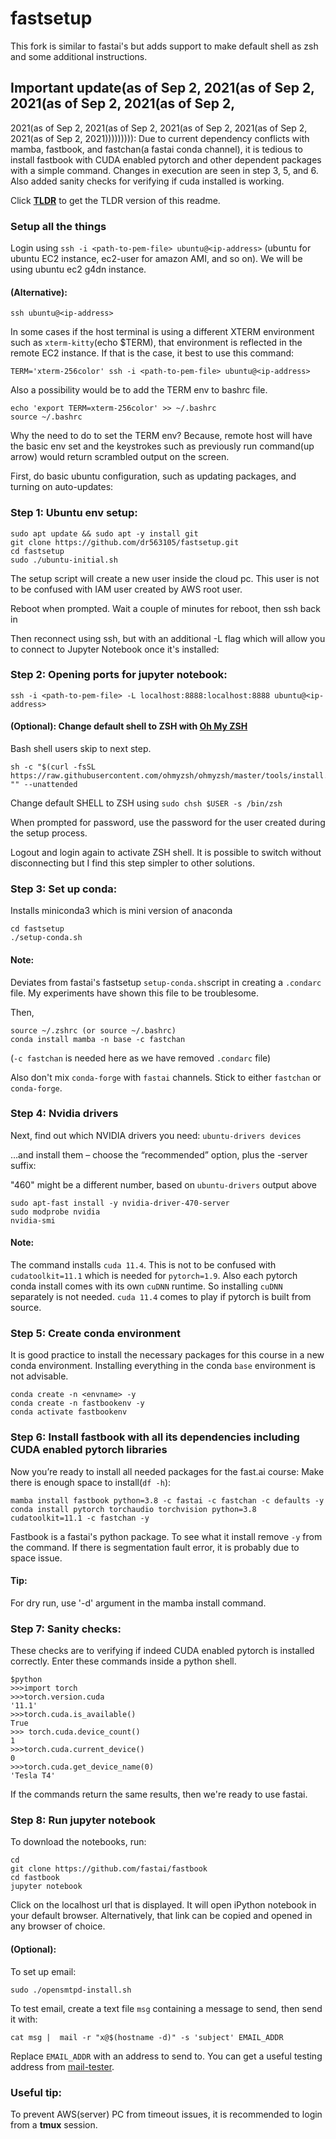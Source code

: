 # fastsetup
This fork is similar to fastai's but adds support to make default shell as zsh and some
additional instructions.

## Important update(as of Sep 2, 2021(as of Sep 2, 2021(as of Sep 2, 2021(as of Sep 2,
2021(as of Sep 2, 2021(as of Sep 2, 2021(as of Sep 2, 2021(as of Sep 2, 2021(as of Sep 2,
2021))))))))):
Due to current dependency conflicts with mamba, fastbook, and fastchan(a fastai conda channel), it is tedious
to install fastbook with CUDA enabled pytorch and other dependent packages with a simple command.
Changes in execution are seen in step 3, 5, and 6. Also added sanity checks for verifying if cuda installed is working.

Click **[TLDR](https://github.com/github/dr563105/blob/main/tldr.md)** to get the TLDR version
of this readme.

### Setup all the things

Login using `ssh -i <path-to-pem-file> ubuntu@<ip-address>` (ubuntu for ubuntu EC2
instance, ec2-user for amazon AMI, and so on). We will be using ubuntu ec2 g4dn instance.

#### (Alternative):

`ssh ubuntu@<ip-address>`


In some cases if the host terminal is using a different XTERM environment such as `xterm-kitty`(echo $TERM), that environment is reflected
in the remote EC2 instance. If that is the case, it best to use this command:

`TERM='xterm-256color' ssh -i <path-to-pem-file> ubuntu@<ip-address>`

Also a possibility would be to add the TERM env to bashrc file.

```
echo 'export TERM=xterm-256color' >> ~/.bashrc
source ~/.bashrc
```

Why the need to do to set the TERM env? Because, remote host will have the basic env set
and the keystrokes such as previously run command(up arrow) would return scrambled output
on the screen.

First, do basic ubuntu configuration, such as updating packages, and turning on auto-updates:

### Step 1: Ubuntu env setup:
```
sudo apt update && sudo apt -y install git
git clone https://github.com/dr563105/fastsetup.git
cd fastsetup
sudo ./ubuntu-initial.sh
```

The setup script will create a new user inside the cloud pc. This user is not to be
confused with IAM user created by AWS root user.

Reboot when prompted. Wait a couple of minutes for reboot, then ssh back in

Then reconnect using ssh, but with an additional -L flag which will allow you to connect to Jupyter Notebook once it's installed:

### Step 2: Opening ports for jupyter notebook:

`ssh -i <path-to-pem-file> -L localhost:8888:localhost:8888 ubuntu@<ip-address>`

#### (Optional): Change default shell to ZSH with [Oh My ZSH](https://github.com/ohmyzsh/ohmyzsh)
Bash shell users skip to next step.

```
sh -c "$(curl -fsSL https://raw.githubusercontent.com/ohmyzsh/ohmyzsh/master/tools/install.sh)" "" --unattended
```
Change default SHELL to ZSH using `sudo chsh $USER -s /bin/zsh`

When prompted for password, use the password for the user created during the setup
process.

Logout and login again to activate ZSH shell. It is possible to switch without
disconnecting but I find this step simpler to other solutions.

### Step 3: Set up conda:
Installs miniconda3 which is mini version of anaconda

```
cd fastsetup
./setup-conda.sh
```

#### Note:
Deviates from fastai's fastsetup `setup-conda.sh`script in creating a `.condarc` file. My
experiments have shown this file to be troublesome.

Then,

```
source ~/.zshrc (or source ~/.bashrc)
conda install mamba -n base -c fastchan
```
(`-c fastchan` is needed here as we have removed `.condarc` file)

Also don't mix `conda-forge` with `fastai` channels. Stick to either `fastchan` or
`conda-forge`.

### Step 4: Nvidia drivers
Next, find out which NVIDIA drivers you need: `ubuntu-drivers devices`

…and install them – choose the “recommended” option, plus the -server suffix:

"460" might be a different number, based on `ubuntu-drivers` output above

```
sudo apt-fast install -y nvidia-driver-470-server
sudo modprobe nvidia
nvidia-smi
```

#### Note:

The command installs `cuda 11.4`. This is not to be confused with `cudatoolkit=11.1` which
is needed for `pytorch=1.9`. Also each pytorch conda install comes with its own `cuDNN`
runtime. So installing `cuDNN` separately is not needed. `cuda 11.4` comes to play if
pytorch is built from source.

### Step 5: Create conda environment
It is good practice to install the necessary packages for this course in a new conda
environment. Installing everything in the conda `base` environment is not advisable.
```
conda create -n <envname> -y
conda create -n fastbookenv -y
conda activate fastbookenv
```

### Step 6: Install fastbook with all its dependencies including CUDA enabled pytorch libraries

Now you’re ready to install all needed packages for the fast.ai course:
Make there is enough space to install(`df -h`):

```
mamba install fastbook python=3.8 -c fastai -c fastchan -c defaults -y
conda install pytorch torchaudio torchvision python=3.8 cudatoolkit=11.1 -c fastchan -y
```
Fastbook is a fastai's python package. To see what it install remove `-y` from the command.
If there is segmentation fault error, it is probably due to space issue.

#### Tip:
For dry run, use '-d' argument in the mamba install command.

### Step 7: Sanity checks:
These checks are to verifying if indeed CUDA enabled pytorch is installed correctly. Enter
these commands inside a python shell.
```
$python
>>>import torch
>>>torch.version.cuda
'11.1'
>>>torch.cuda.is_available()
True
>>> torch.cuda.device_count()
1
>>>torch.cuda.current_device()
0
>>>torch.cuda.get_device_name(0)
'Tesla T4'
```
If the commands return the same results, then we're ready to use fastai.

### Step 8: Run jupyter notebook
To download the notebooks, run:
```
cd
git clone https://github.com/fastai/fastbook
cd fastbook
jupyter notebook
```
Click on the localhost url that is displayed. It will open iPython notebook in your
default browser. Alternatively, that link can be copied and opened in any browser of
choice.

#### (Optional):
To set up email:

    sudo ./opensmtpd-install.sh

To test email, create a text file `msg` containing a message to send, then send it with:

    cat msg |  mail -r "x@$(hostname -d)" -s 'subject' EMAIL_ADDR

Replace `EMAIL_ADDR` with an address to send to. You can get a useful testing address from [mail-tester](https://www.mail-tester.com/).

### Useful tip:
To prevent AWS(server) PC from timeout issues, it is recommended to login from a **tmux**
session.

